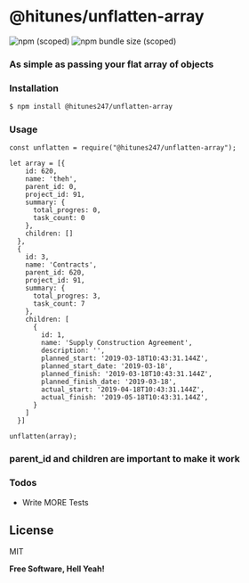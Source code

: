 # @hitunes/unflatten-array

![npm (scoped)](https://img.shields.io/npm/v/@hitunes247/unflatten-array.svg)
![npm bundle size (scoped)](https://img.shields.io/bundlephobia/min/@hitunes247/unflatten-array.svg)

### As simple as passing your flat array of objects

### Installation

```sh
$ npm install @hitunes247/unflatten-array
```

### Usage

```
const unflatten = require("@hitunes247/unflatten-array");

let array = [{
    id: 620,
    name: 'theh',
    parent_id: 0,
    project_id: 91,
    summary: {
      total_progres: 0,
      task_count: 0
    },
    children: []
  },
  {
    id: 3,
    name: 'Contracts',
    parent_id: 620,
    project_id: 91,
    summary: {
      total_progres: 3,
      task_count: 7
    },
    children: [
      {
        id: 1,
        name: 'Supply Construction Agreement',
        description: '',
        planned_start: '2019-03-18T10:43:31.144Z',
        planned_start_date: '2019-03-18',
        planned_finish: '2019-03-18T10:43:31.144Z',
        planned_finish_date: '2019-03-18',
        actual_start: '2019-04-18T10:43:31.144Z',
        actual_finish: '2019-05-18T10:43:31.144Z',
      }
    ]
  }]

unflatten(array);

```

### parent_id and children are important to make it work

### Todos

- Write MORE Tests

## License

MIT

**Free Software, Hell Yeah!**
